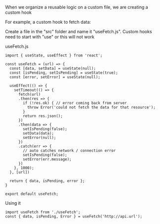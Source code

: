 When we organize a reusable logic on a custom file, we are creating a custom hook

For example, a custom hook to fetch data:

Create a file in the "src" folder and name it "useFetch.js". Custom hooks need to start with "use" or this will not work

useFetch.js
```
import { useState, useEffect } from 'react';

const useFetch = (url) => {
  const [data, setData] = useState(null);
  const [isPending, setIsPending] = useState(true);
  const [error, setError] = useState(null);

  useEffect(() => {
    setTimeout(() => {
      fetch(url)
      .then(res => {
        if (!res.ok) { // error coming back from server
          throw Error('could not fetch the data for that resource');
        } 
        return res.json();
      })
      .then(data => {
        setIsPending(false);
        setData(data);
        setError(null);
      })
      .catch(err => {
        // auto catches network / connection error
        setIsPending(false);
        setError(err.message);
      })
    }, 1000);
  }, [url])

  return { data, isPending, error };
}
 
export default useFetch;
```


Using it
```
import useFetch from './useFetch';
const { data, isPending, Error } = useFetch('http://api.url');
```